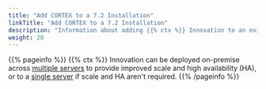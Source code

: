 ```yaml
---
title: "Add CORTEX to a 7.2 Installation"
linkTitle: "Add CORTEX to a 7.2 Installation"
description: "Information about adding {{% ctx %}} Innovation to an existing {{% ctx %}} 7.2 platform."
weight: 20
---
```


{{% pageinfo %}}
{{% ctx %}} Innovation can be deployed on-premise across [multiple servers](multiple-server-with-ha) to provide improved scale and high availability (HA), or to a [single server](single-server-without-ha) if scale and HA aren't required.
{{% /pageinfo %}}
